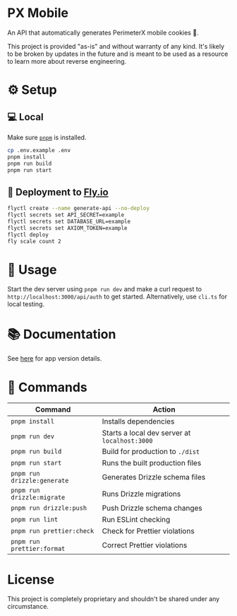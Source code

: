 # PX Mobile

An API that automatically generates PerimeterX mobile cookies 🤖.

This project is provided "as-is" and without warranty of any kind. It's likely to be broken by updates in the future and is meant to be used as a resource to learn more about reverse engineering.

# ⚙️ Setup

## 💻 Local

Make sure [`pnpm`](https://pnpm.io/installation) is installed.

```bash
cp .env.example .env
pnpm install
pnpm run build
pnpm run start
```

## 🚀 Deployment to [Fly.io](https://fly.io/)

```bash
flyctl create --name generate-api --no-deploy
flyctl secrets set API_SECRET=example
flyctl secrets set DATABASE_URL=example
flyctl secrets set AXIOM_TOKEN=example
flyctl deploy
fly scale count 2
```

# 🔨 Usage

Start the dev server using `pnpm run dev` and make a curl request to `http://localhost:3000/api/auth` to get started.
Alternatively, use `cli.ts` for local testing.

# 📚 Documentation

See [here](docs/app-versions.md) for app version details.

# 🧞 Commands

| Command                       | Action                                        |
|-------------------------------|-----------------------------------------------|
| `pnpm install`                | Installs dependencies                         |
| `pnpm run dev`                | Starts a local dev server at `localhost:3000` |
| `pnpm run build`              | Build for production to `./dist`              |
| `pnpm run start`              | Runs the built production files               |
| `pnpm run drizzle:generate`   | Generates Drizzle schema files                |
| `pnpm run drizzle:migrate`    | Runs Drizzle migrations                       |
| `pnpm run drizzle:push`       | Push Drizzle schema changes                   |
| `pnpm run lint`               | Run ESLint checking                           |
| `pnpm run prettier:check`     | Check for Prettier violations                 |
| `pnpm run prettier:format`    | Correct Prettier violations                   |

# License

This project is completely proprietary and shouldn't be shared under any circumstance.